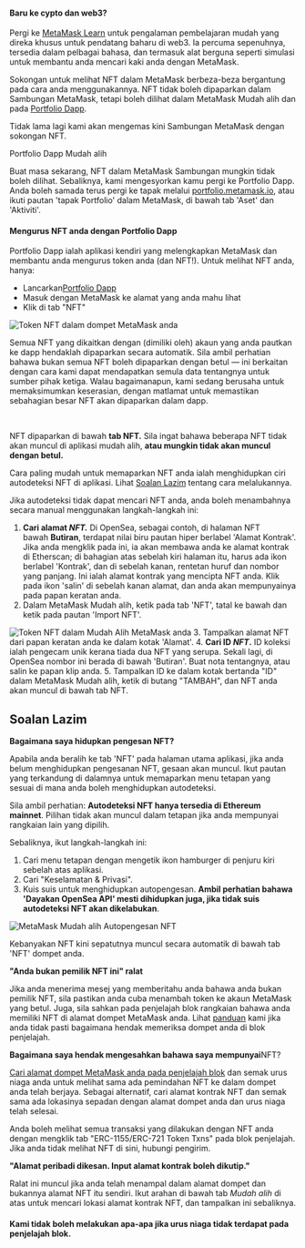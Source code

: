 
#### Baru ke cypto dan web3?


Pergi ke [MetaMask Learn](https://learn.metamask.io/) untuk pengalaman pembelajaran mudah yang direka khusus untuk pendatang baharu di web3. Ia percuma sepenuhnya, tersedia dalam pelbagai bahasa, dan termasuk alat berguna seperti simulasi untuk membantu anda mencari kaki anda dengan MetaMask.



Sokongan untuk melihat NFT dalam MetaMask berbeza-beza bergantung pada cara anda menggunakannya. NFT tidak boleh dipaparkan dalam Sambungan MetaMask, tetapi boleh dilihat dalam MetaMask Mudah alih dan pada [Portfolio Dapp](https://portfolio.metamask.io).


Tidak lama lagi kami akan mengemas kini Sambungan MetaMask dengan sokongan NFT.




Portfolio Dapp Mudah alih


Buat masa sekarang, NFT dalam MetaMask Sambungan mungkin tidak boleh dilihat. Sebaliknya, kami mengesyorkan kamu pergi ke Portfolio Dapp. Anda boleh samada terus pergi ke tapak melalui [portfolio.metamask.io](https://portfolio.metamask.io), atau ikuti pautan 'tapak Portfolio' dalam MetaMask, di bawah tab 'Aset' dan 'Aktiviti'. 


#### Mengurus NFT anda dengan Portfolio Dapp


Portfolio Dapp ialah aplikasi kendiri yang melengkapkan MetaMask dan membantu anda mengurus token anda (dan NFT!). Untuk melihat NFT anda, hanya:


* Lancarkan[Portfolio Dapp](https://portfolio.metamask.io/)
* Masuk dengan MetaMask ke alamat yang anda mahu lihat
* Klik di tab "NFT"


![Token NFT dalam dompet MetaMask anda](https://support.metamask.io/hc/article_attachments/12538256914331)


Semua NFT yang dikaitkan dengan (dimiliki oleh) akaun yang anda pautkan ke dapp hendaklah dipaparkan secara automatik. Sila ambil perhatian bahawa bukan semua NFT boleh dipaparkan dengan betul — ini berkaitan dengan cara kami dapat mendapatkan semula data tentangnya untuk sumber pihak ketiga. Walau bagaimanapun, kami sedang berusaha untuk memaksimumkan keserasian, dengan matlamat untuk memastikan sebahagian besar NFT akan dipaparkan dalam dapp.


 




NFT dipaparkan di bawah **tab NFT.** Sila ingat bahawa beberapa NFT tidak akan muncul di aplikasi mudah alih, **atau mungkin tidak akan muncul dengan betul.**


Cara paling mudah untuk memaparkan NFT anda ialah menghidupkan ciri autodeteksi NFT di aplikasi. Lihat [Soalan Lazim](#h_01FX57WQCNFY5GKFYR8YYW70D5) tentang cara melalukannya.


Jika autodeteksi tidak dapat mencari NFT anda, anda boleh menambahnya secara manual menggunakan langkah-langkah ini:


1. **Cari alamat *NFT.*** Di OpenSea, sebagai contoh, di halaman NFT bawah **Butiran**, terdapat nilai biru pautan hiper berlabel 'Alamat Kontrak'. Jika anda mengklik pada ini, ia akan membawa anda ke alamat kontrak di Etherscan; di bahagian atas sebelah kiri halaman itu, harus ada ikon berlabel 'Kontrak', dan di sebelah kanan, rentetan huruf dan nombor yang panjang. Ini ialah alamat kontrak yang mencipta NFT anda. Klik pada ikon 'salin' di sebelah kanan alamat, dan anda akan mempunyainya pada papan keratan anda.
2. Dalam MetaMask Mudah alih, ketik pada tab 'NFT', tatal ke bawah dan ketik pada pautan 'Import NFT'.


![Token NFT dalam Mudah Alih MetaMask anda](https://support.metamask.io/hc/article_attachments/12676602789147)
3. Tampalkan alamat NFT dari papan keratan anda ke dalam kotak 'Alamat'.
4. **Cari ID *NFT*.** ID koleksi ialah pengecam unik kerana tiada dua NFT yang serupa. Sekali lagi, di OpenSea nombor ini berada di bawah 'Butiran'. Buat nota tentangnya, atau salin ke papan klip anda.
5. Tampalkan ID ke dalam kotak bertanda "ID" dalam MetaMask Mudah alih, ketik di butang "TAMBAH", dan NFT anda akan muncul di bawah tab NFT.





**Soalan Lazim**
-----------------




**Bagaimana saya hidupkan pengesan NFT?**

Apabila anda beralih ke tab 'NFT' pada halaman utama aplikasi, jika anda belum menghidupkan pengesanan NFT, gesaan akan muncul. Ikut pautan yang terkandung di dalamnya untuk memaparkan menu tetapan yang sesuai di mana anda boleh menghidupkan autodeteksi.


Sila ambil perhatian: **Autodeteksi NFT hanya tersedia di Ethereum mainnet**. Pilihan tidak akan muncul dalam tetapan jika anda mempunyai rangkaian lain yang dipilih.


Sebaliknya, ikut langkah-langkah ini:


1. Cari menu tetapan dengan mengetik ikon hamburger di penjuru kiri sebelah atas aplikasi.
2. Cari "Keselamatan & Privasi".
3. Kuis suis untuk menghidupkan autopengesan. **Ambil perhatian bahawa 'Dayakan OpenSea API' mesti dihidupkan juga, jika tidak suis autodeteksi NFT akan dikelabukan**.


![MetaMask Mudah alih Autopengesan NFT](https://support.metamask.io/hc/article_attachments/12539099228187)


Kebanyakan NFT kini sepatutnya muncul secara automatik di bawah tab 'NFT' dompet anda.





**"Anda bukan pemilik NFT ini" ralat**

Jika anda menerima mesej yang memberitahu anda bahawa anda bukan pemilik NFT, sila pastikan anda cuba menambah token ke akaun MetaMask yang betul. Juga, sila sahkan pada penjelajah blok rangkaian bahawa anda memiliki NFT di alamat dompet MetaMask anda. Lihat [panduan](https://support.metamask.io/hc/en-us/articles/360057536611-How-to-check-my-wallet-activity-on-the-blockchain-explorer) kami jika anda tidak pasti bagaimana hendak memeriksa dompet anda di blok penjelajah.






**Bagaimana saya hendak mengesahkan bahawa saya mempunyai**NFT?

[Cari alamat dompet MetaMask anda pada penjelajah blok](https://support.metamask.io/hc/en-us/articles/360057536611-How-to-check-my-wallet-activity-on-the-blockchain-explorer) dan semak urus niaga anda untuk melihat sama ada pemindahan NFT ke dalam dompet anda telah berjaya. Sebagai alternatif, cari alamat kontrak NFT dan semak sama ada lokasinya sepadan dengan alamat dompet anda dan urus niaga telah selesai.


Anda boleh melihat semua transaksi yang dilakukan dengan NFT anda dengan mengklik tab "ERC-1155/ERC-721 Token Txns" pada blok penjelajah. Jika anda tidak melihat NFT di sini, hubungi pengirim.





**"Alamat peribadi dikesan. Input alamat kontrak boleh dikutip."**

Ralat ini muncul jika anda telah menampal dalam alamat dompet dan bukannya alamat NFT itu sendiri. Ikut arahan di bawah tab *Mudah alih* di atas untuk mencari lokasi alamat kontrak NFT, dan tampalkan ini sebaliknya.





#### **Kami tidak boleh melakukan apa-apa jika urus niaga tidak terdapat pada penjelajah blok.**

